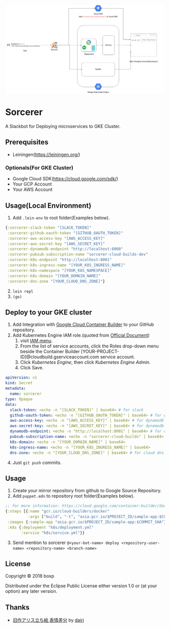 ![sorcerer-flow](sorcerer-flow.png)

# Sorcerer

A Slackbot for Deploying microservices to GKE Cluster.

## Prerequisites

- Leiningen(https://leiningen.org/)

### Optionals(For GKE Cluster)

- Google Cloud SDK(https://cloud.google.com/sdk/)
- Your GCP Account
- Your AWS Account

## Usage(Local Environment)

1. Add `.lein-env` to root folder(Examples below).

```clj
{:sorcerer-slack-token "[SLACK_TOKEN]"
 :sorcerer-github-oauth-token "[GITHUB_OAUTH_TOKEN]"
 :sorcerer-aws-access-key "[AWS_ACCESS_KEY]"
 :sorcerer-aws-secret-key "[AWS_SECRET_KEY]"
 :sorcerer-dynamodb-endpoint "http://localhost:8000"
 :sorcerer-pubsub-subscription-name "sorcerer-cloud-builds-dev"
 :sorcerer-k8s-endpoint "http://localhost:8001"
 :sorcerer-k8s-ingress-name "[YOUR_K8S_INGRESS_NAME]"
 :sorcerer-k8s-namespace "[YOUR_K8S_NAMESPACE]"
 :sorcerer-k8s-domain "[YOUR_DOMAIN_NAME]"
 :sorcerer-dns-zone "[YOUR_CLOUD_DNS_ZONE]"}
```

2. `lein repl`
3. `(go)`

## Deploy to your GKE cluster

1. Add Integration with [Google Cloud Container Builder](https://cloud.google.com/container-builder/docs/running-builds/automate-builds) to your GitHub repository.
2. Add Kubernetes Engine IAM role.(quoted from [Official Document](https://cloud.google.com/container-builder/docs/configuring-builds/build-test-deploy-artifacts#deploying_artifacts))
	1. visit [IAM menu](https://console.cloud.google.com/iam-admin/iam/project?_ga=2.85671577.-1255311422.1517556095).
	2. From the list of service accounts, click the Roles drop-down menu beside the Container Builder [YOUR-PROJECT-ID]@cloudbuild.gserviceaccount.com service account.
	3. Click *Kubernetes Engine*, then click *Kubernetes Engine Admin*.
	4. Click Save.

```yml
apiVersion: v1
kind: Secret
metadata:
  name: sorcerer
type: Opaque
data:
  slack-token: <echo -n "[SLACK_TOKEN]" | base64> # for slack
  github-oauth-token: <echo -n "[GITHUB_OAUTH_TOKEN]" | base64> # for github
  aws-access-key: <echo -n "[AWS_ACCESS_KEY]" | base64> # for dynamodb
  aws-secret-key: <echo -n "[AWS_SECRET_KEY]" | base64> # for dynamodb
  dynamodb-endpoint: <echo -n "http://localhost:8001" | base64> # for dynamodb
  pubsub-subscription-name: <echo -n "sorcerer-cloud-builds" | base64> # for cloud pubsub
  k8s-domain: <echo -n "[YOUR_DOMAIN_NAME]" | base64>
  k8s-ingress-name: <echo -n "[YOUR_K8S_INGRESS_NAME]" | base64>
  dns-zone: <echo -n "[YOUR_CLOUD_DNS_ZONE]" | base64> # for cloud dns
```

4. Just `git push` commits.

## Usage

1. Create your mirror repository from github to Google Source Repository.
2. Add `puppet.edn` to repository root folder(Examples below).

```clj
;; for more information: https://cloud.google.com/container-builder/docs/build-config#build_steps
{:steps [{:name "gcr.io/cloud-builders/docker"
          :args ["build", "-t", "asia.gcr.io/$PROJECT_ID/sample-app:$COMMIT_SHA", "."]}]
 :images {:sample-app "asia.gcr.io/$PROJECT_ID/sample-app:$COMMIT_SHA"}
 :k8s {:deployment "k8s/deployment.yml"
       :service "k8s/service.yml"}}
```

3. Send mention to sorcerer `@<your-bot-name> deploy <repository-user-name> <repository-name> <branch-name>`

## License

Copyright © 2018 boxp

Distributed under the Eclipse Public License either version 1.0 or (at
your option) any later version.

## Thanks

- [旧作アリス立ち絵 表情差分](https://www.pixiv.net/member_illust.php?mode=medium&illust_id=54550636) by [dairi](https://www.pixiv.net/member.php?id=4920496)
